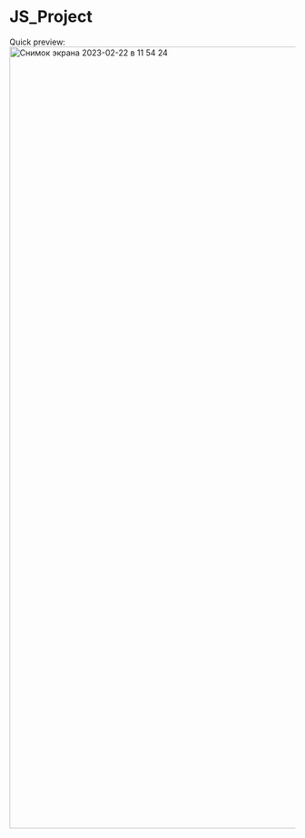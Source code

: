 # JS_Project
Quick preview:
<img width="1376" alt="Снимок экрана 2023-02-22 в 11 54 24" src="https://user-images.githubusercontent.com/104004748/220535463-a704db74-2cea-41a4-88a7-2e59d8e783fa.png">
